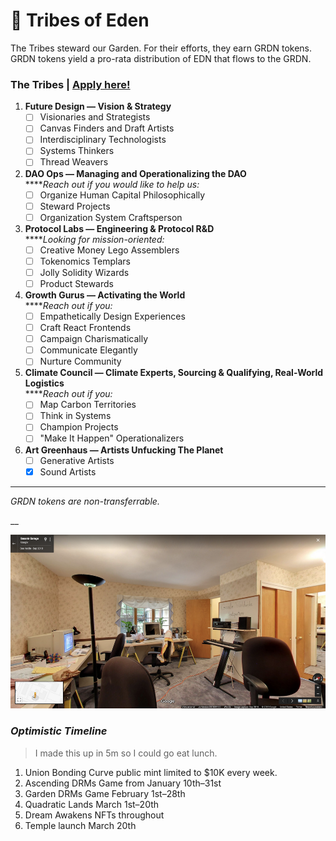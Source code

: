 # 🌟 Tribes of Eden

The Tribes steward our Garden. For their efforts, they earn GRDN tokens. GRDN tokens yield a pro-rata distribution of EDN that flows to the GRDN.



### The Tribes | [Apply here!](https://edendao.typeform.com/vision-quest)

1. **Future Design — Vision & Strategy**
   * [ ] Visionaries and Strategists
   * [ ] Canvas Finders and Draft Artists
   * [ ] Interdisciplinary Technologists
   * [ ] Systems Thinkers
   * [ ] Thread Weavers
2. **DAO Ops — Managing and Operationalizing the DAO**\
   ****_Reach out if you would like to help us:_
   * [ ] Organize Human Capital Philosophically
   * [ ] Steward Projects
   * [ ] Organization System Craftsperson
3. **Protocol Labs — Engineering & Protocol R\&D**\
   ****_Looking for mission-oriented:_
   * [ ] Creative Money Lego Assemblers
   * [ ] Tokenomics Templars
   * [ ] Jolly Solidity Wizards
   * [ ] Product Stewards
4. **Growth Gurus — Activating the World**\
   ****_Reach out if you:_
   * [ ] Empathetically Design Experiences
   * [ ] Craft React Frontends
   * [ ] Campaign Charismatically
   * [ ] Communicate Elegantly
   * [ ] Nurture Community
5. **Climate Council — Climate Experts, Sourcing & Qualifying, Real-World Logistics**\
   ****_Reach out if you:_
   * [ ] Map Carbon Territories
   * [ ] Think in Systems
   * [ ] Champion Projects
   * [ ] "Make It Happen" Operationalizers
6. **Art Greenhaus — Artists Unfucking The Planet**
   * [ ] Generative Artists
   * [x] Sound Artists

****

_GRDN tokens are non-transferrable._

__

!["Working with the garage door open"](<../.gitbook/assets/image (13).png>)

### _Optimistic Timeline_

> I made this up in 5m so I could go eat lunch.

1. Union Bonding Curve public mint limited to $10K every week.
2. Ascending DRMs Game from January 10th–31st
3. Garden DRMs Game February 1st–28th
4. Quadratic Lands March 1st–20th
5. Dream Awakens NFTs throughout
6. Temple launch March 20th
